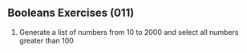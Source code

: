 ## Booleans Exercises (011)

1. Generate a list of numbers from 10 to 2000 and select all numbers greater than 100